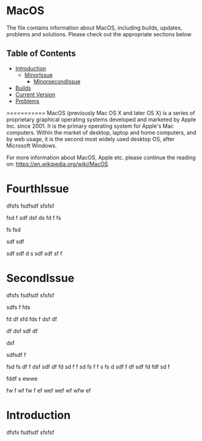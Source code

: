 # MacOS
The file contains information about MacOS, including builds, updates, problems and solutions. Please check out the appropriate sections below



Table of Contents
-----------------

  * [Introduction](#introduction)
    * [MinorIssue](#minorissue)
      * [MinorsecondIssue](#minorsecondissue)
  * [Builds](#builds)
  * [Current Version](#currentversion)
  * [Problems](#problems)
    
    
    

===========
 MacOS (previously Mac OS X and later OS X) is a series of proprietary graphical operating systems developed and marketed by Apple Inc. since 2001. It is the primary operating system for Apple's Mac computers. Within the market of desktop, laptop and home computers, and by web usage, it is the second most widely used desktop OS, after Microsoft Windows.

 For more information about MacOS, Apple etc. please continue the reading on: https://en.wikipedia.org/wiki/MacOS



 FourthIssue
===========
 dfsfs
 fsdfsdf
 sfsfsf
 
 fsd
 f
 sdf
 dsf
 ds
 fd
 f
 fs
 
 
 
 
 
 
 fs
 fsd
 
 
 
 sdf
 sdf
 
 
 
 
 sdf
 sdf
 d
 s
 sdf
 sdf
 sf
 f
 
 SecondIssue
===========
 dfsfs
 fsdfsdf
 sfsfsf
 
 
 sdfs
 f
 fds
 
 fd
 df
 sfd
 fds
 f
 dsf
 df
 
 df
 dsf
 sdf
 df
 
 dsf
 
 
 
 
 
 
 
 
 
 
 sdfsdf
 f
 
 fsd
 fs
 df
 f
 dsf
 sdf
 df
 fd
 sd
 f
 f
 sd
 fs
 f
 f
 s
 fs
 d
 sdf
 f
 df
 sdf
 fd
 fdf
 sd
 f
 
 fddf
 s
 ewwe
 
 fw
 f
 wf
 fw
 f
 ef
 wef
 wef
 wf
 wfw
 ef
 
Introduction
===========
 dfsfs
 fsdfsdf
 sfsfsf
 
 
 
